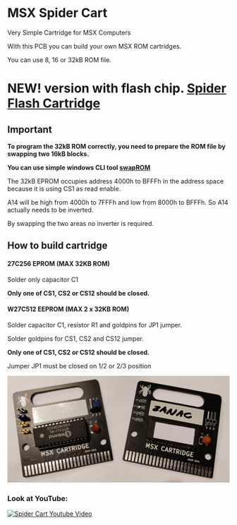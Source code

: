 # MSX Spider Cart
Very Simple Cartridge for MSX Computers

With this PCB you can build your own MSX ROM cartridges.

You can use 8, 16 or 32kB ROM file.


# **NEW! version with flash chip. [Spider Flash Cartridge](https://github.com/konkotgit/MSX-Spider-Flash-Cart "Spider Flash Cartridge")**

## Important 

**To program the 32kB ROM correctly, you need to prepare the ROM file by swapping two 16kB blocks.**

**You can use simple windows CLI tool [swapROM](https://github.com/konkotgit/MSX-Spider-Cart/tree/main/tools "swapROM")**

The 32kB EPROM occupies address 4000h to BFFFh in the address space because it is using CS1 as read enable.

A14 will be high from 4000h to 7FFFh and low from 8000h to BFFFh. So A14 actually needs to be inverted.

By swapping the two areas no inverter is required.

## How to build cartridge

#### 27C256 EPROM (MAX 32KB ROM)

Solder only capacitor C1

**Only one of CS1, CS2 or CS12 should be closed.**

#### W27C512 EEPROM (MAX 2 x 32KB ROM)

Solder capacitor C1, resistor R1 and goldpins for JP1 jumper.

Solder goldpins for CS1, CS2 and CS12 jumper.

**Only one of CS1, CS2 or CS12 should be closed.**

Jumper JP1 must be closed on 1/2 or 2/3 position


![Spider Cart](/photos/spider_cart.jpg)

### Look at YouTube:
[![Spider Cart Youtube Video](https://img.youtube.com/vi/nXbEXRVJIhw/0.jpg)](https://www.youtube.com/watch?v=nXbEXRVJIhw)
